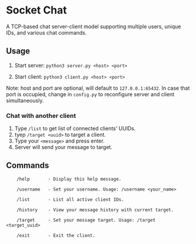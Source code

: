 # Socket Chat

A TCP-based chat server-client model supporting multiple users, unique IDs, and various chat commands.

<!-- ## Features

1. The server can accept multiple clients and assign each of them a unique ID. When connected, the
   server sends back this ID to the client.
2. The server can accept several different commands:
   - [x] **list**: The server sends back all the active client IDs.
   - [x] **Forward ID string**: The server should be able to understand that this client wants to send
         the msg(string) to the other client with the ID that listed the command. The server should
         be able to forward the message to the target in the following format: source ID:
         message_content
   - [x] **history ID**: The server should send back the chatting history between the requested client
         and the client with the ID listed in the command.
   - [x] **exit**: The server should send back a message "Goodbye" and close the connection. -->

## Usage

1. Start server:
   `python3 server.py <host> <port>`

2. Start client:
   `python3 client.py <host> <port>`

 Note: host and port are optional, will default to `127.0.0.1:65432`. In case that port is occupied, change in `config.py` to reconfigure server and client simultaneously.

### Chat with another client

 1. Type `/list` to get list of connected clients' UUIDs.
 2. tyep `/target <uuid>` to target a client.
 3. Type your `<message>` and press enter.
 4. Server will send your message to target.

## Commands
        /help       - Display this help message.

        /username   - Set your username. Usage: /username <your_name>

        /list       - List all active client IDs.

        /history    - View your message history with current target.

        /target     - Set your message target. Usage: /target <target_uuid>

        /exit       - Exit the client.
